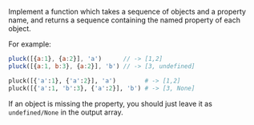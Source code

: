 Implement a function which takes a sequence of objects and a property name, and returns a sequence containing the named property of each object.

For example:
```javascript
pluck([{a:1}, {a:2}], 'a')      // -> [1,2]
pluck([{a:1, b:3}, {a:2}], 'b') // -> [3, undefined]
```

```python
pluck([{'a':1}, {'a':2}], 'a')        # -> [1,2]
pluck([{'a':1, 'b':3}, {'a':2}], 'b') # -> [3, None]
```

If an object is missing the property, you should just leave it as `undefined/None` in the output array.